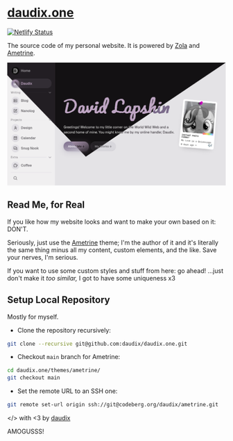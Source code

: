 # [daudix.one](https://daudix.one)

[![Netlify Status](https://api.netlify.com/api/v1/badges/ebae929e-5e6e-4b5f-855c-6942733fca41/deploy-status)](https://app.netlify.com/projects/daudix/deploys)

The source code of my personal website. It is powered by [Zola](https://www.getzola.org) and [Ametrine](https://ametrine.daudix.one).

![Screenshot](screenshot.png)

## Read Me, for Real

If you like how my website looks and want to make your own based on it: DON'T.

Seriously, just use the [Ametrine](https://ametrine.daudix.one) theme; I'm the author of it and it's literally the same thing minus all my content, custom elements, and the like. Save your nerves, I'm serious.

If you want to use some custom styles and stuff from here: go ahead! ...just don't make it *too similar,* I got to have some uniqueness x3

## Setup Local Repository

Mostly for myself.

- Clone the repository recursively:

```bash
git clone --recursive git@github.com:daudix/daudix.one.git
```

- Checkout `main` branch for Ametrine:

```bash
cd daudix.one/themes/ametrine/
git checkout main
```

- Set the remote URL to an SSH one:

```bash
git remote set-url origin ssh://git@codeberg.org/daudix/ametrine.git
```

</> with <3 by [daudix](https://daudix.one)





AMOGUSSS!
